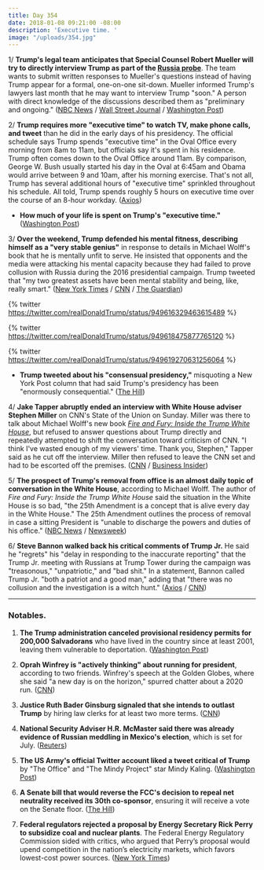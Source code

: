 ```yaml
---
title: Day 354
date: 2018-01-08 09:21:00 -08:00
description: 'Executive time. '
image: "/uploads/354.jpg"
---
```


1/ **Trump's legal team anticipates that Special Counsel Robert Mueller will try to directly interview Trump as part of the <a href="{{ site.baseurl }}/trump-russia-investigation/">Russia probe</a>**. The team wants to submit written responses to Mueller's questions instead of having Trump appear for a formal, one-on-one sit-down. Mueller informed Trump's lawyers last month that he may want to interview Trump "soon." A person with direct knowledge of the discussions described them as "preliminary and ongoing." ([NBC News](https://www.nbcnews.com/politics/donald-trump/initial-talks-underway-about-trump-interview-mueller-russia-probe-n835506) / [Wall Street Journal](https://www.wsj.com/articles/special-counsel-mueller-weighs-seeking-interview-with-trump-1515445766) / [Washington Post](https://www.washingtonpost.com/politics/mueller-indicates-he-will-likely-seek-interview-with-trump/2018/01/08/86100bb2-f473-11e7-beb6-c8d48830c54d_story.html))

2/ **Trump requires more "executive time" to watch TV, make phone calls, and tweet** than he did in the early days of his presidency. The official schedule says Trump spends "executive time" in the Oval Office every morning from 8am to 11am, but officials say it's spent in his residence. Trump often comes down to the Oval Office around 11am. By comparison, George W. Bush usually started his day in the Oval at 6:45am and Obama would arrive between 9 and 10am, after his morning exercise. That's not all, Trump has several additional hours of "executive time" sprinkled throughout his schedule. All told, Trump spends roughly 5 hours on executive time over the course of an 8-hour workday. ([Axios](https://www.axios.com/scoop-trumps-secret-shrinking-schedule-1515364904-ab76374a-6252-4570-a804-942b3f851840.html))

* **How much of your life is spent on Trump's "executive time."** ([Washington Post](https://www.washingtonpost.com/news/politics/wp/2018/01/08/allow-us-to-figure-out-just-how-much-of-your-life-is-spent-on-trumps-executive-time/))

3/ **Over the weekend, Trump defended his mental fitness, describing himself as a "very stable genius"** in response to details in Michael Wolff's book that he is mentally unfit to serve. He insisted that opponents and the media were attacking his mental capacity because they had failed to prove collusion with Russia during the 2016 presidential campaign. Trump tweeted that "my two greatest assets have been mental stability and being, like, really smart." ([New York Times](https://www.nytimes.com/2018/01/06/us/politics/trump-genius-mental-health.html) / [CNN](https://www.cnn.com/2018/01/06/politics/donald-trump-white-house-fitness-very-stable-genius/index.html) / [The Guardian](https://www.theguardian.com/us-news/2018/jan/06/donald-trump-tweets-mental-stability-fire-and-fury-michael-wolff))

{% twitter https://twitter.com/realDonaldTrump/status/949616329463615489 %}

{% twitter https://twitter.com/realDonaldTrump/status/949618475877765120 %}

{% twitter https://twitter.com/realDonaldTrump/status/949619270631256064 %}

* **Trump tweeted about his "consensual presidency,"** misquoting a New York Post column that had said Trump's presidency has been "enormously consequential." ([The Hill](http://thehill.com/homenews/administration/367860-trump-misquotes-ny-post-column-touts-his-consensual-presidency))

4/ **Jake Tapper abruptly ended an interview with White House adviser Stephen Miller** on CNN's State of the Union on Sunday. Miller was there to talk about Michael Wolff's new book *[Fire and Fury: Inside the Trump White House](https://www.amazon.com/Fire-Fury-Inside-Trump-White/dp/1250158060/ref=as_li_ss_tl?_encoding=UTF8&qid=&sr=&linkCode=ll1&tag=wtfjht-20&linkId=a1dbc9cbfb375d2d077e83713d4741c2)*, but refused to answer questions about Trump directly and repeatedly attempted to shift the conversation toward criticism of CNN. "I think I've wasted enough of my viewers' time. Thank you, Stephen," Tapper said as he cut off the interview. Miller then refused to leave the CNN set and had to be escorted off the premises. ([CNN](http://www.cnn.com/videos/politics/2018/01/07/white-house-adviser-stephen-miller-full-interview-sotu.cnn) / [Business Insider](http://www.businessinsider.com/stephen-miller-escorted-off-cnn-2018-1))

5/ **The prospect of Trump's removal from office is an almost daily topic of conversation in the White House**, according to Michael Wolff. The author of *Fire and Fury: Inside the Trump White House* said the situation in the White House is so bad, "the 25th Amendment is a concept that is alive every day in the White House." The 25th Amendment outlines the process of removal in case a sitting President is "unable to discharge the powers and duties of his office." ([NBC News](https://www.nbcnews.com/meet-the-press/video/wolff-25th-amendment-is-discussed-in-the-white-house-every-day-1131274819537) / [Newsweek](http://www.newsweek.com/michael-wolff-says-trumps-white-house-bad-25th-amendment-mentioned-every-day-773340))

6/ **Steve Bannon walked back his critical comments of Trump Jr.** He said he "regrets" his "delay in responding to the inaccurate reporting" that the Trump Jr. meeting with Russians at Trump Tower during the campaign was "treasonous," "unpatriotic," and "bad shit." In a statement, Bannon called Trump Jr. "both a patriot and a good man," adding that "there was no collusion and the investigation is a witch hunt." ([Axios](https://www.axios.com/scoop-bannon-sends-regret-to-trump-1515329924-dbfe9439-59e0-4773-8d3d-079e5ee2b493.html) / [CNN](https://www.cnn.com/2018/01/07/politics/donald-trump-steve-bannon/index.html))

---

### Notables.

1. **The Trump administration canceled provisional residency permits for 200,000 Salvadorans** who have lived in the country since at least 2001, leaving them vulnerable to deportation. ([Washington Post](https://www.washingtonpost.com/world/national-security/trump-administration-to-end-provisional-residency-for-200000-salvadorans/2018/01/08/badfde90-f481-11e7-beb6-c8d48830c54d_story.html))

2. **Oprah Winfrey is "actively thinking" about running for president**, according to two friends. Winfrey's speech at the Golden Globes, where she said "a new day is on the horizon," spurred chatter about a 2020 run. ([CNN](http://money.cnn.com/2018/01/08/media/oprah-golden-globes/index.html))

3. **Justice Ruth Bader Ginsburg signaled that she intends to outlast Trump** by hiring law clerks for at least two more terms. ([CNN](https://www.cnn.com/2018/01/08/politics/ruth-bader-ginsburg-2020/index.html))

4. **National Security Adviser H.R. McMaster said there was already evidence of Russian meddling in Mexico's election**, which is set for July. ([Reuters](https://www.reuters.com/article/us-mexico-russia-usa/russia-meddling-in-mexican-election-white-house-aide-mcmaster-idUSKBN1EW0UD))

5. **The US Army's official Twitter account liked a tweet critical of Trump** by "The Office" and "The Mindy Project" star Mindy Kaling. ([Washington Post](https://www.washingtonpost.com/news/checkpoint/wp/2018/01/08/the-military-cant-stop-accidentally-undermining-trump-on-twitter/))

6. **A Senate bill that would reverse the FCC's decision to repeal net neutrality received its 30th co-sponsor**, ensuring it will receive a vote on the Senate floor. ([The Hill](http://thehill.com/policy/technology/367929-senate-bill-to-reverse-net-neutrality-repeal-wins-30th-co-sponsor-ensuring))

7. **Federal regulators rejected a proposal by Energy Secretary Rick Perry to subsidize coal and nuclear plants**. The Federal Energy Regulatory Commission sided with critics, who argued that Perry’s proposal would upend competition in the nation’s electricity markets, which favors lowest-cost power sources. ([New York Times](https://www.nytimes.com/2018/01/08/climate/trump-coal-nuclear.html))